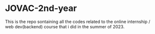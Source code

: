 # JOVAC-2nd-year
 This is the repo sontaining all the codes related to the online internship / web dev(backend) course that i did in the summer of 2023.
